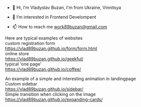 - 👋 Hi, I’m Vladyslav Buzan, I'm from Ukraine, Vinnitsya
- 👀 I’m interested in Frontend Develompent

- 📫 How to reach me work89buzan@gmail.com

Here are typical examples of websites </br>
custom registration form  </br>
https://vlad89buzan.github.io/form/form.html  </br>
online store  </br>
https://vlad89buzan.github.io/geekful/  </br>
typical 'one page'  </br>
https://vlad89buzan.github.io/coffee/  </br>

An example of a simple and interesting animation in landingpage  </br>
Custom sidebar  </br>
https://vlad89buzan.github.io/sidebar/  </br>
Simple transition when clicking on the image  </br>
https://vlad89buzan.github.io/expanding-cards/  </br>


